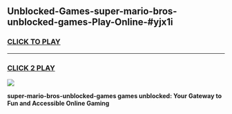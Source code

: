 
## Unblocked-Games-super-mario-bros-unblocked-games-Play-Online-#yjx1i
<h3>
<a href="https://premium.freeplayer.one?title=super-mario-bros-unblocked-games&ref=27F">CLICK TO PLAY</a></h3>
<hr>

<h3>
<a href="https://premium.freeplayer.one?title=super-mario-bros-unblocked-games&ref=27F">CLICK 2 PLAY</a>
  
</h3>

<a href="https://premium.freeplayer.one?title=super-mario-bros-unblocked-games&ref=27F"><img src="https://clearcache.store/games.png"></a>


**super-mario-bros-unblocked-games games unblocked: Your Gateway to Fun and Accessible Online Gaming**
